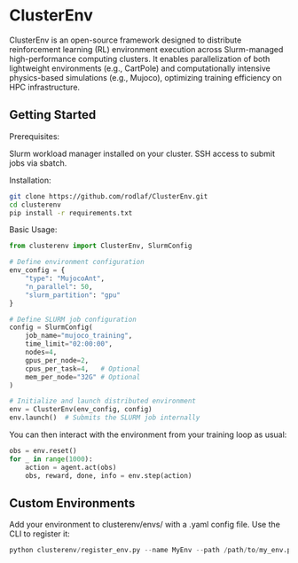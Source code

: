 # ClusterEnv

ClusterEnv is an open-source framework designed to distribute reinforcement learning (RL) environment execution across Slurm-managed high-performance computing clusters. It enables parallelization of both lightweight environments (e.g., CartPole) and computationally intensive physics-based simulations (e.g., Mujoco), optimizing training efficiency on HPC infrastructure.

## Getting Started

Prerequisites: 

Slurm workload manager installed on your cluster.
SSH access to submit jobs via sbatch.

Installation: 
```bash
git clone https://github.com/rodlaf/ClusterEnv.git
cd clusterenv
pip install -r requirements.txt
```

Basic Usage:
```python
from clusterenv import ClusterEnv, SlurmConfig

# Define environment configuration
env_config = {
    "type": "MujocoAnt",
    "n_parallel": 50,
    "slurm_partition": "gpu"
}

# Define SLURM job configuration
config = SlurmConfig(
    job_name="mujoco_training",
    time_limit="02:00:00",
    nodes=4,
    gpus_per_node=2,
    cpus_per_task=4,   # Optional
    mem_per_node="32G" # Optional
)

# Initialize and launch distributed environment
env = ClusterEnv(env_config, config)
env.launch()  # Submits the SLURM job internally
```

You can then interact with the environment from your training loop as usual:

```python
obs = env.reset()
for _ in range(1000):
    action = agent.act(obs)
    obs, reward, done, info = env.step(action)
```

## Custom Environments

Add your environment to clusterenv/envs/ with a .yaml config file.
Use the CLI to register it:

```python
python clusterenv/register_env.py --name MyEnv --path /path/to/my_env.py
```
